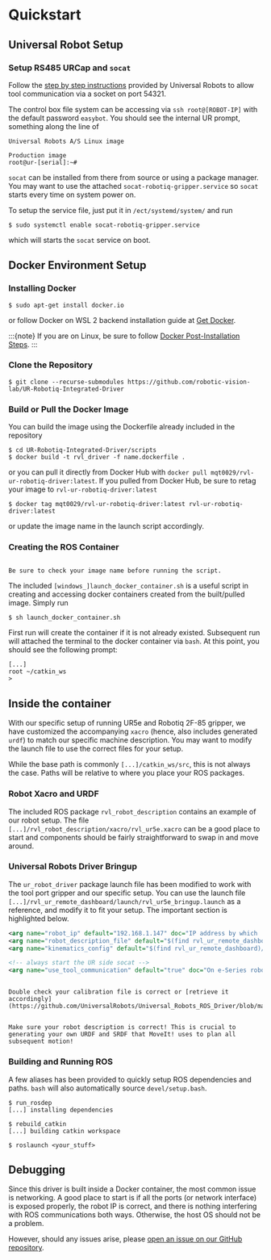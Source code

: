 # Quickstart

## Universal Robot Setup

### Setup RS485 URCap and `socat`

Follow the [step by step instructions](https://github.com/UniversalRobots/Universal_Robots_ToolComm_Forwarder_URCap/blob/master/doc/install_urcap.md) 
provided by Universal Robots to allow tool communication via a socket on port 54321.

The control box file system can be accessing via `ssh root@[ROBOT-IP]` with the default password
`easybot`. You should see the internal UR prompt, something along the line of

```console
Universal Robots A/S Linux image

Production image
root@ur-[serial]:~#
```

`socat` can be installed from there from source or using a package manager. You may
want to use the attached `socat-robotiq-gripper.service` so `socat` starts every time on system
power on.

To setup the service file, just put it in `/ect/systemd/system/` and run

```console
$ sudo systemctl enable socat-robotiq-gripper.service
```

which will starts the `socat` service on boot.

## Docker Environment Setup

### Installing Docker

```console
$ sudo apt-get install docker.io
```

or follow Docker on WSL 2 backend installation guide at [Get Docker](https://docs.docker.com/get-docker/).

:::{note} 
If you are on Linux, be sure to follow [Docker Post-Installation Steps](https://docs.docker.com/engine/install/linux-postinstall/).
:::

### Clone the Repository

```console
$ git clone --recurse-submodules https://github.com/robotic-vision-lab/UR-Robotiq-Integrated-Driver
```

### Build or Pull the Docker Image

You can build the image using the Dockerfile already included in the repository

```console
$ cd UR-Robotiq-Integrated-Driver/scripts
$ docker build -t rvl_driver -f name.dockerfile .
```

or you can pull it directly from Docker Hub with `docker pull mqt0029/rvl-ur-robotiq-driver:latest`. If you pulled from Docker Hub,
be sure to retag your image to `rvl-ur-robotiq-driver:latest`

```console
$ docker tag mqt0029/rvl-ur-robotiq-driver:latest rvl-ur-robotiq-driver:latest
```

or update the image name in the launch script accordingly.

### Creating the ROS Container

```{note}

Be sure to check your image name before running the script.
```

The included `[windows_]launch_docker_container.sh` is a useful script in creating and accessing
docker containers created from the built/pulled image. Simply run

```console
$ sh launch_docker_container.sh
```

First run will create the container if it is not already existed. Subsequent run will attached the terminal
to the docker container via `bash`. At this point, you should see the following prompt:

```console
[...]
root ~/catkin_ws
> 
```

## Inside the container

With our specific setup of running UR5e and Robotiq 2F-85 gripper, we have customized the accompanying `xacro` (hence, also includes generated
`urdf`) to match our specific machine description. You may want to modify the launch file to use the correct files for your setup.

While the base path is commonly `[...]/catkin_ws/src`, this is not always the case. Paths will be relative to where you place your ROS packages.

### Robot Xacro and URDF

The included ROS package `rvl_robot_description` contains an example of our robot setup. The file `[...]/rvl_robot_description/xacro/rvl_ur5e.xacro`
can be a good place to start and components should be fairly straightforward to swap in and move around.

### Universal Robots Driver Bringup

The `ur_robot_driver` package launch file has been modified to work with the tool port gripper and our specific setup. You can use the launch file
`[...]/rvl_ur_remote_dashboard/launch/rvl_ur5e_bringup.launch` as a reference, and modify it to fit your setup. The important section is highlighted
below.

```XML
<arg name="robot_ip" default="192.168.1.147" doc="IP address by which ..."/>
<arg name="robot_description_file" default="$(find rvl_ur_remote_dashboard)/launch/load_rvl_ur5e.launch" doc="Robot description launch file."/>
<arg name="kinematics_config" default="$(find rvl_ur_remote_dashboard)/configs/ur5e_calibration.yaml" doc="Kinematics config file used ..."/>

<!-- always start the UR side socat -->
<arg name="use_tool_communication" default="true" doc="On e-Series robots tool communication can be enabled with this argument"/>
```

```{warning}

Double check your calibration file is correct or [retrieve it accordingly](https://github.com/UniversalRobots/Universal_Robots_ROS_Driver/blob/master/ur_calibration/README.md).
```

```{warning}

Make sure your robot description is correct! This is crucial to generating your own URDF and SRDF that MoveIt! uses to plan all subsequent motion!
```

### Building and Running ROS

A few aliases has been provided to quickly setup ROS dependencies and paths. `bash` will also automatically source `devel/setup.bash`.

```console
$ run_rosdep
[...] installing dependencies

$ rebuild_catkin
[...] building catkin workspace

$ roslaunch <your_stuff>
```

## Debugging

Since this driver is built inside a Docker container, the most common issue is networking. A good place to start is if all the ports (or network
interface) is exposed properly, the robot IP is correct, and there is nothing interfering with ROS communications both ways. Otherwise, the host
OS should not be a problem. 

However, should any issues arise, please [open an issue on our GitHub repository](https://github.com/robotic-vision-lab/UR-Robotiq-Integrated-Driver/issues). 